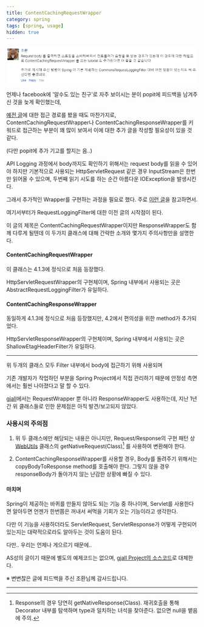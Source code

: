 ```yaml
---
title: ContentCachingRequestWrapper
category: spring
tags: [spring, usage]
hidden: true
---
```


![조환님의 피드백](/images/190624/feedback.PNG)

언제나 facebook에 '알수도 있는 친구'로 자주 보이시는 분이 popit에 피드백을 남겨주신 것을 늦게 확인했는데, 

[예전 글](/Request-Logging-Filter)에 대한 접근 경로를 봤을 때도 마찬가지로, ContentCachingRequestWrapper나 ContentCachingResponseWrapper를 키워드로 접근하는 부분이 꽤 많이 보여서 이에 대한 추가 글을 작성할 필요성이 있을 것 같다.

(다만 popit에 추가 기고를 할지는 음..)

API Logging 과정에서 body까지도 확인하기 위해서는 request body를 읽을 수 있어야 하지만 기본적으로 사용되는 HttpServletRequest 같은 경우 InputStream은 한번만 읽어올 수 있으며, 두번째 읽기 시도를 하는 순간 아름다운 IOException을 발생시킨다.

그래서 추가적인 Wrapper를 구현하는 과정을 필요로 했다. 주로 [이런 글](https://meetup.toast.com/posts/44)을 참고하면서.

여기서부터가 RequestLoggingFilter에 대한 이전 글의 시작점이 된다.

이 글의 제목은 ContentCachingRequestWrapper이지만 ResponseWrapper도 함께 다루게 될텐데 이 두가지 클래스에 대해 간략한 소개와 몇가지 주의사항만을 설명한다.


#### ContentCachingRequestWrapper

이 클래스는 4.1.3에 정식으로 처음 등장했다.

HttpServletRequestWrapper의 구현체이며, Spring 내부에서 사용되는 곳은 AbstractRequestLoggingFilter가 유일하다.


#### ContentCachingResponseWrapper

동일하게 4.1.3에 정식으로 처음 등장했지만, 4.2에서 편의성을 위한 method가 추가되었다.

HttpServletResponseWrapper의 구현체이며, Spring 내부에서 사용되는 곳은 ShallowEtagHeaderFilter가 유일하다.

---
위 두개의 클래스 모두 Filter 내부에서 body에 접근하기 위해 사용되며

기존 개발자가 작업하던 부분을 Spring Project에서 직접 관리하기 때문에 안정성 측면에서는 훨씬 나아졌다고 말 할 수 있다.

[gjall](https://gjall.sollabs.tech)에서는 RequestWrapper 뿐 아니라 ResponseWrapper도 사용하는데, 지난 1년간 위 클래스들로 인한 문제점은 아직 발견/보고되지 않았다.



### 사용시의 주의점

1. 위 두 클래스에만 해당되는 내용은 아니지만, Request/Response의 구현 패턴 상 [WebUtils](https://docs.spring.io/spring-framework/docs/current/javadoc-api/org/springframework/web/util/WebUtils.html) 클래스의 getNativeRequest(Class)[^1] 를 사용하여 변환해야 한다.

2. ContentCachingResponseWrapper를 사용할 경우, Body를 돌려주기 위해서는 copyBodyToResponse method를 호출해야 한다. 그렇지 않을 경우 responseBody가 돌아가지 않는 난감한 상황에 빠질 수 있다.


#### 마치며

Spring이 제공하는 바퀴를 만들지 않아도 되는 기능 중 하나이며, Servlet를 사용한다면 알아두면 언젠가 한번쯤은 꺼내서 써먹을 기회가 오는 기능이라고 생각한다.

다만 이 기능을 사용하더라도 ServletRequest, ServletResponse가 어떻게 구현되어 있는지는 대략적으로라도 알아두는 것이 도움이 된다. 

다만.. 우리는 언제나 게으르기 때문에..

AS성의 글이기 때문에 별도의 예제코드는 없으며, [gjall Project의 소스코드](https://github.com/CyanRYi/gjall/blob/master/src/main/java/tech/sollabs/gjall/GjallRequestLoggingFilter.java)로 대체한다.

※ 변변찮은 글에 피드백을 주신 조환님께 감사드립니다.

---
[^1]: Response의 경우 당연히 getNativeResponse(Class). 재귀호출을 통해 Decorator 내부를 탐색하며 type과 일치하는 녀석을 찾아준다. 없으면 null을 뱉음에 주의.